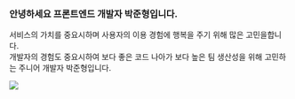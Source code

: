 ### 안녕하세요 프론트엔드 개발자 박준형입니다.

서비스의 가치를 중요시하며 사용자의 이용 경험에 행복을 주기 위해 많은 고민을합니다. <br>
개발자의 경험도 중요시하여 보다 좋은 코드 나아가 보다 높은 팀 생산성을 위해 고민하는 주니어 개발자 박준형입니다.

<a href="https://github.com/devxb/gitanimals">
  <img src="https://render.gitanimals.org/farms/wnsguddl789"/>
</a>
